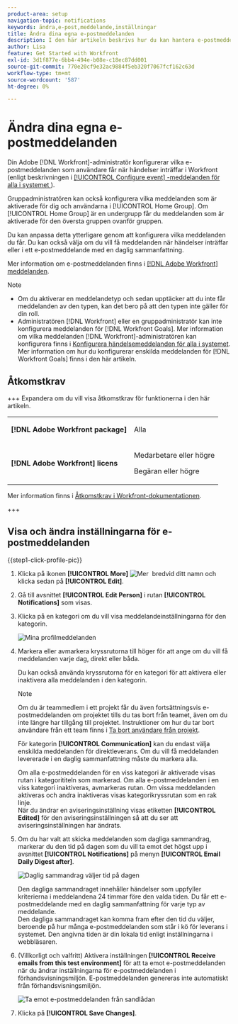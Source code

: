 ```yaml
---
product-area: setup
navigation-topic: notifications
keywords: ändra,e-post,meddelande,inställningar
title: Ändra dina egna e-postmeddelanden
description: I den här artikeln beskrivs hur du kan hantera e-postmeddelanden i din användarprofil.
author: Lisa
feature: Get Started with Workfront
exl-id: 3d1f877e-6bb4-494e-b08e-c18ec87dd001
source-git-commit: 770e20cf9e32ac9884f5eb320f7067fcf162c63d
workflow-type: tm+mt
source-wordcount: '587'
ht-degree: 0%

---
```


# Ändra dina egna e-postmeddelanden

<!-- Audited: 1/2024 -->

Din Adobe [!DNL Workfront]-administratör konfigurerar vilka e-postmeddelanden som användare får när händelser inträffar i Workfront (enligt beskrivningen i [[!UICONTROL Configure event] -meddelanden för alla i systemet &#x200B;](../../administration-and-setup/manage-workfront/emails/configure-event-notifications-for-everyone-in-the-system.md)).

Gruppadministratören kan också konfigurera vilka meddelanden som är aktiverade för dig och användarna i [!UICONTROL Home Group]. Om [!UICONTROL Home Group] är en undergrupp får du meddelanden som är aktiverade för den översta gruppen ovanför gruppen.

Du kan anpassa detta ytterligare genom att konfigurera vilka meddelanden du får. Du kan också välja om du vill få meddelanden när händelser inträffar eller i ett e-postmeddelande med en daglig sammanfattning.

Mer information om e-postmeddelanden finns i [[!DNL Adobe Workfront] meddelanden](../../workfront-basics/using-notifications/wf-notifications.md).

>[!NOTE]
>
>* Om du aktiverar en meddelandetyp och sedan upptäcker att du inte får meddelanden av den typen, kan det bero på att den typen inte gäller för din roll.
>* Administratören [!DNL Workfront] eller en gruppadministratör kan inte konfigurera meddelanden för [!DNL Workfront Goals]. Mer information om vilka meddelanden [!DNL Workfront]-administratören kan konfigurera finns i [Konfigurera händelsemeddelanden för alla i systemet](../../administration-and-setup/manage-workfront/emails/configure-event-notifications-for-everyone-in-the-system.md). Mer information om hur du konfigurerar enskilda meddelanden för [!DNL Workfront Goals] finns i den här artikeln.
>

## Åtkomstkrav

+++ Expandera om du vill visa åtkomstkrav för funktionerna i den här artikeln.

<table style="table-layout:auto"> 
 <col> 
 </col> 
 <col> 
 </col> 
 <tbody> 
  <tr> 
   <td role="rowheader"><strong>[!DNL Adobe Workfront package]</strong></td> 
   <td> <p>Alla</p> </td> 
  </tr> 
  <tr> 
   <td role="rowheader"><strong>[!DNL Adobe Workfront] licens</strong></td> 
   <td> <p>Medarbetare eller högre</p>
   <p>Begäran eller högre</p>
   </td> 
  </tr> 
 </tbody> 
</table>

Mer information finns i [Åtkomstkrav i Workfront-dokumentationen](/help/quicksilver/administration-and-setup/add-users/access-levels-and-object-permissions/access-level-requirements-in-documentation.md).

+++

## Visa och ändra inställningarna för e-postmeddelanden

{{step1-click-profile-pic}}

1. Klicka på ikonen **[!UICONTROL More]** ![Mer &#x200B;](assets/more-icon.png) bredvid ditt namn och klicka sedan på **[!UICONTROL Edit]**.

1. Gå till avsnittet **[!UICONTROL Edit Person]** i rutan **[!UICONTROL Notifications]** som visas.

1. Klicka på en kategori om du vill visa meddelandeinställningarna för den kategorin.

   ![Mina profilmeddelanden](assets/my-profile-notifications.png)

1. Markera eller avmarkera kryssrutorna till höger för att ange om du vill få meddelanden varje dag, direkt eller båda.

   Du kan också använda kryssrutorna för en kategori för att aktivera eller inaktivera alla meddelanden i den kategorin.

   >[!NOTE]
   >
   >Om du är teammedlem i ett projekt får du även fortsättningsvis e-postmeddelanden om projektet tills du tas bort från teamet, även om du inte längre har tillgång till projektet. Instruktioner om hur du tar bort användare från ett team finns i [Ta bort användare från projekt](../../manage-work/projects/manage-projects/remove-users-from-projects.md).

   För kategorin **[!UICONTROL Communication]** kan du endast välja enskilda meddelanden för direktleverans. Om du vill få meddelanden levererade i en daglig sammanfattning måste du markera alla.

   Om alla e-postmeddelanden för en viss kategori är aktiverade visas rutan i kategorititeln som markerad. Om alla e-postmeddelanden i en viss kategori inaktiveras, avmarkeras rutan. Om vissa meddelanden aktiveras och andra inaktiveras visas kategorikryssrutan som en rak linje.\
   När du ändrar en aviseringsinställning visas etiketten **[!UICONTROL Edited]** för den aviseringsinställningen så att du ser att aviseringsinställningen har ändrats.

1. Om du har valt att skicka meddelanden som dagliga sammandrag, markerar du den tid på dagen som du vill ta emot det högst upp i avsnittet **[!UICONTROL Notifications]** på menyn **[!UICONTROL Email Daily Digest after]**.

   ![Daglig sammandrag väljer tid på dagen](assets/digest-time-stamp-my-settings-350x78.png)

   Den dagliga sammandraget innehåller händelser som uppfyller kriterierna i meddelandena 24 timmar före den valda tiden. Du får ett e-postmeddelande med en daglig sammanfattning för varje typ av meddelande.\
   Den dagliga sammandraget kan komma fram efter den tid du väljer, beroende på hur många e-postmeddelanden som står i kö för leverans i systemet. Den angivna tiden är din lokala tid enligt inställningarna i webbläsaren.

1. (Villkorligt och valfritt) Aktivera inställningen **[!UICONTROL Receive emails from this test environment]** för att ta emot e-postmeddelanden när du ändrar inställningarna för e-postmeddelanden i förhandsvisningsmiljön. E-postmeddelanden genereras inte automatiskt från förhandsvisningsmiljön.

   ![Ta emot e-postmeddelanden från sandlådan](assets/receive-emails-from-sandbox-setting-edit-350x223.png)

1. Klicka på **[!UICONTROL Save Changes]**.
